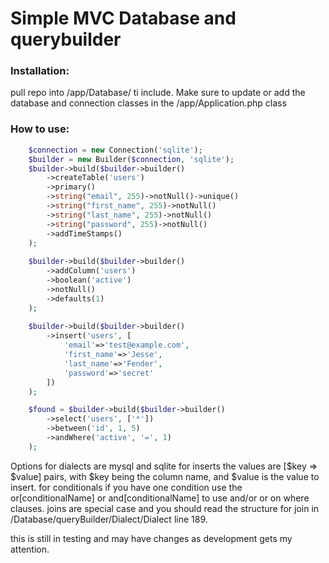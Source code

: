 # Simple MVC Database and querybuilder

### Installation:
pull repo into /app/Database/ ti include. Make sure to update or add the database and connection classes in the /app/Application.php class

### How to use:
```php
    $connection = new Connection('sqlite');
    $builder = new Builder($connection, 'sqlite');
    $builder->build($builder->builder()
        ->createTable('users')
        ->primary()
        ->string("email", 255)->notNull()->unique()
        ->string("first_name", 255)->notNull()
        ->string("last_name", 255)->notNull()
        ->string("password", 255)->notNull()
        ->addTimeStamps()
    );
    
    $builder->build($builder->builder()
        ->addColumn('users')
        ->boolean('active')
        ->notNull()
        ->defaults(1)
    );
    
    $builder->build($builder->builder()
        ->insert('users', [
            'email'=>'test@example.com',
            'first_name'=>'Jesse',
            'last_name'=>'Fender',
            'password'=>'secret'
        ])
    );

    $found = $builder->build($builder->builder()
        ->select('users', ['*'])
        ->between('id', 1, 5)
        ->andWhere('active', '=', 1)
    );
```
Options for dialects are mysql and sqlite
for inserts the values are [\$key => \$value] pairs, with \$key being the column name, and \$value is the value to insert.
for conditionals if you have one condition use the or[conditionalName] or and[conditionalName] to use and/or or on where clauses.
joins are special case and you should read the structure for join in /Database/queryBuilder/Dialect/Dialect line 189.

this is still in testing and may have changes as development gets my attention.